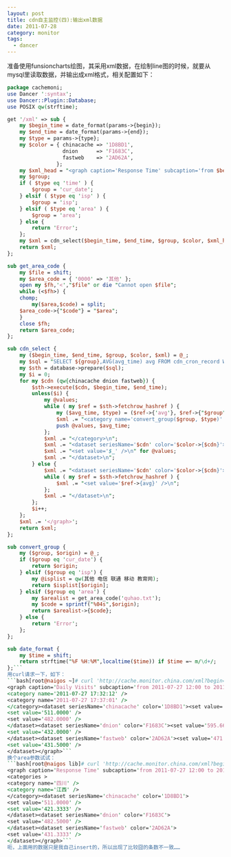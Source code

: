 ```yaml
---
layout: post
title: cdn自主监控(四):输出xml数据
date: 2011-07-28
category: monitor
tags:
  - dancer
---
```


准备使用funsioncharts绘图，其采用xml数据，在绘制line图的时候，就要从mysql里读取数据，并输出成xml格式，相关配置如下：
```perl
package cachemoni;
use Dancer ':syntax';
use Dancer::Plugin::Database;
use POSIX qw(strftime);

get '/xml' => sub {
    my $begin_time = date_format(params->{begin});
    my $end_time = date_format(params->{end});
    my $type = params->{type};
    my $color = { chinacache => '1D8BD1',
                  dnion      => 'F1683C',
                  fastweb    => '2AD62A',
                };
    my $xml_head = "<graph caption='Response Time' subcaption='from $begin_time to $end_time' hovercapbg='FFECAA' hovercapborder='F47E00' formatNumberScale='0' decimalPrecision='0' showvalues='0' numdivlines='3' numVdivlines='0' yaxisminvalue='1000' yaxismaxvalue='1800'  rotateNames='1'>\n<categories >\n";
    my $group;
    if ( $type eq 'time' ) {
        $group = 'cur_date';
    } elsif ( $type eq 'isp' ) {
        $group = 'isp';
    } elsif ( $type eq 'area' ) {
        $group = 'area';
    } else {
        return 'Error';
    };
    my $xml = cdn_select($begin_time, $end_time, $group, $color, $xml_head);
    return $xml;
};

sub get_area_code {
    my $file = shift;
    my $area_code = { '0000' => '其他' };
    open my $fh,'<',"$file" or die "Cannot open $file";
    while (<$fh>) {
	chomp;
        my($area,$code) = split;
	$area_code->{"$code"} = "$area";
    }
    close $fh;
    return $area_code;
};

sub cdn_select {
    my ($begin_time, $end_time, $group, $color, $xml) = @_;
    my $sql = "SELECT ${group},AVG(avg_time) avg FROM cdn_cron_record WHERE cdn = ? AND cur_date BETWEEN ? AND ? GROUP BY ${group} ORDER BY ${group}";
    my $sth = database->prepare($sql);
    my $i = 0;
    for my $cdn (qw{chinacache dnion fastweb}) {
        $sth->execute($cdn, $begin_time, $end_time);
        unless($i) {
            my @values;
            while ( my $ref = $sth->fetchrow_hashref ) {
                my ($avg_time, $type) = ($ref->{'avg'}, $ref->{"$group"});
                $xml .= "<category name='convert_group($group, $type)' />\n";
                push @values, $avg_time;
            };
            $xml .= "</category>\n";
            $xml .= "<dataset seriesName='$cdn' color='$color->{$cdn}'>\n";
            $xml .= "<set value='$_' />\n" for @values;
            $xml .= "</dataset>\n";
        } else {
            $xml .= "<dataset seriesName='$cdn' color='$color->{$cdn}'>\n";
            while ( my $ref = $sth->fetchrow_hashref ) {
                $xml .= "<set value='$ref->{avg}' />\n";
            };
            $xml .= "</dataset>\n";
        };
        $i++;
    };
    $xml .= '</graph>';
    return $xml;
};

sub convert_group {
    my ($group, $origin) = @_;
    if ($group eq 'cur_date') {
        return $origin;
    } elsif ($group eq 'isp') {
        my @isplist = qw(其他 电信 联通 移动 教育网);
        return $isplist[$origin];
    } elsif ($group eq 'area') {
        my $arealist = get_area_code('quhao.txt');
        my $code = sprintf("%04s",$origin);
        return $arealist->{$code};
    } else {
        return 'Error';
    };
};

sub date_format {
    my $time = shift;
    return strftime("%F %H:%M",localtime($time)) if $time =~ m/\d+/;
};```
用curl请求一下，如下：
```bash[root@naigos ~]# curl 'http://cache.monitor.china.com/xml?begin=1311739200&end=1311840000&type=time'
<graph caption='Daily Visits' subcaption='from 2011-07-27 12:00 to 2011-07-28 16:00' hovercapbg='FFECAA' hovercapborder='F47E00' formatNumberScale='0' decimalPrecision='0' showvalues='0' numdivlines='3' numVdivlines='0' yaxisminvalue='1000' yaxismaxvalue='1800'  rotateNames='1'><categories ><category name='2011-07-27 17:27:12' />
<category name='2011-07-27 17:32:12' />
<category name='2011-07-27 17:37:01' />
</category><dataset seriesName='chinacache' color='1D8BD1'><set value='300.0000' />
<set value='511.0000' />
<set value='482.0000' />
</dataset><dataset seriesName='dnion' color='F1683C'><set value='595.6667' />
<set value='432.0000' />
</dataset><dataset seriesName='fastweb' color='2AD62A'><set value='471.0000' />
<set value='431.5000' />
</dataset></graph>```
换个area参数试试：
```bash[root@naigos lib]# curl 'http://cache.monitor.china.com/xml?begin=1311739200&end=1312169668&type=area'
<graph caption='Response Time' subcaption='from 2011-07-27 12:00 to 2011-08-01 11:34' hovercapbg='FFECAA' hovercapborder='F47E00' formatNumberScale='0' decimalPrecision='0' showvalues='0' numdivlines='3' numVdivlines='0' yaxisminvalue='1000' yaxismaxvalue='1800'  rotateNames='1'>
<categories >
<category name='四川' />
<category name='江西' />
</category><dataset seriesName='chinacache' color='1D8BD1'>
<set value='511.0000' />
<set value='421.3333' />
</dataset><dataset seriesName='dnion' color='F1683C'>
<set value='482.5000' />
</dataset><dataset seriesName='fastweb' color='2AD62A'>
<set value='431.3333' />
</dataset></graph>```
呃，上面用的数据只是我自己insert的，所以出现了比较囧的条数不一致……
